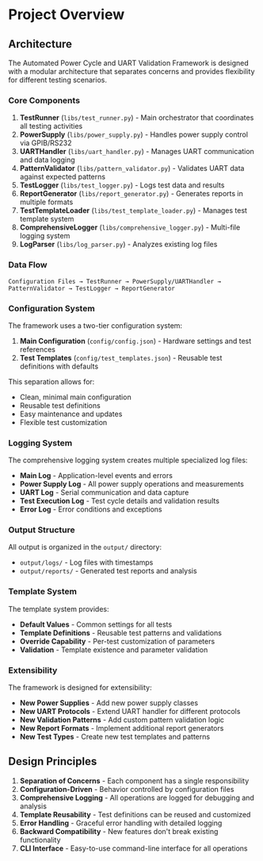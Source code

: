 # Project Overview

## Architecture

The Automated Power Cycle and UART Validation Framework is designed with a modular architecture that separates concerns and provides flexibility for different testing scenarios.

### Core Components

1. **TestRunner** (`libs/test_runner.py`) - Main orchestrator that coordinates all testing activities
2. **PowerSupply** (`libs/power_supply.py`) - Handles power supply control via GPIB/RS232
3. **UARTHandler** (`libs/uart_handler.py`) - Manages UART communication and data logging
4. **PatternValidator** (`libs/pattern_validator.py`) - Validates UART data against expected patterns
5. **TestLogger** (`libs/test_logger.py`) - Logs test data and results
6. **ReportGenerator** (`libs/report_generator.py`) - Generates reports in multiple formats
7. **TestTemplateLoader** (`libs/test_template_loader.py`) - Manages test template system
8. **ComprehensiveLogger** (`libs/comprehensive_logger.py`) - Multi-file logging system
9. **LogParser** (`libs/log_parser.py`) - Analyzes existing log files

### Data Flow

```
Configuration Files → TestRunner → PowerSupply/UARTHandler → PatternValidator → TestLogger → ReportGenerator
```

### Configuration System

The framework uses a two-tier configuration system:

1. **Main Configuration** (`config/config.json`) - Hardware settings and test references
2. **Test Templates** (`config/test_templates.json`) - Reusable test definitions with defaults

This separation allows for:
- Clean, minimal main configuration
- Reusable test definitions
- Easy maintenance and updates
- Flexible test customization

### Logging System

The comprehensive logging system creates multiple specialized log files:

- **Main Log** - Application-level events and errors
- **Power Supply Log** - All power supply operations and measurements
- **UART Log** - Serial communication and data capture
- **Test Execution Log** - Test cycle details and validation results
- **Error Log** - Error conditions and exceptions

### Output Structure

All output is organized in the `output/` directory:

- `output/logs/` - Log files with timestamps
- `output/reports/` - Generated test reports and analysis

### Template System

The template system provides:

- **Default Values** - Common settings for all tests
- **Template Definitions** - Reusable test patterns and validations
- **Override Capability** - Per-test customization of parameters
- **Validation** - Template existence and parameter validation

### Extensibility

The framework is designed for extensibility:

- **New Power Supplies** - Add new power supply classes
- **New UART Protocols** - Extend UART handler for different protocols
- **New Validation Patterns** - Add custom pattern validation logic
- **New Report Formats** - Implement additional report generators
- **New Test Types** - Create new test templates and patterns

## Design Principles

1. **Separation of Concerns** - Each component has a single responsibility
2. **Configuration-Driven** - Behavior controlled by configuration files
3. **Comprehensive Logging** - All operations are logged for debugging and analysis
4. **Template Reusability** - Test definitions can be reused and customized
5. **Error Handling** - Graceful error handling with detailed logging
6. **Backward Compatibility** - New features don't break existing functionality
7. **CLI Interface** - Easy-to-use command-line interface for all operations
